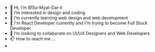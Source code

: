 - 👋 Hi, I’m @Su-Myat-Dar-li
- 👀 I’m interested in design and coding 
- 🌱 I’m currently learning web design and web development
- 🥳 I'm React Developer currently and I'm trying to become Full Stuck Developer.
- 💞️ I’m looking to collaborate on UI/UX Designers and Web Developers
- 📫 How to reach me ...
- 

<!---
Su-Myat-Dar-li/Su-Myat-Dar-li is a ✨ special ✨ repository because its `README.md` (this file) appears on your GitHub profile.
You can click the Preview link to take a look at your changes.
--->
